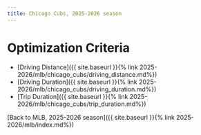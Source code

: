 ```yaml
---
title: Chicago Cubs, 2025-2026 season
---
```


# Optimization Criteria
- [Driving Distance]({{ site.baseurl }}{% link 2025-2026/mlb/chicago_cubs/driving_distance.md%})
- [Driving Duration]({{ site.baseurl }}{% link 2025-2026/mlb/chicago_cubs/driving_duration.md%})
- [Trip Duration]({{ site.baseurl }}{% link 2025-2026/mlb/chicago_cubs/trip_duration.md%})

[Back to MLB, 2025-2026 season]({{ site.baseurl }}{% link 2025-2026/mlb/index.md%})
